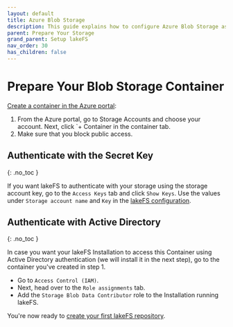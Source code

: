 ```yaml
---
layout: default
title: Azure Blob Storage
description: This guide explains how to configure Azure Blob Storage as the underlying storage layer.
parent: Prepare Your Storage
grand_parent: Setup lakeFS
nav_order: 30
has_children: false
---
```


# Prepare Your Blob Storage Container

[Create a container in the Azure portal](https://docs.microsoft.com/en-us/azure/storage/blobs/storage-quickstart-blobs-portal#create-a-container):

1. From the Azure portal, go to Storage Accounts and choose your account. Next, click `+ Container in the container tab.
1. Make sure that you block public access.

## Authenticate with the Secret Key
{: .no_toc }

If you want lakeFS to authenticate with your storage using the storage account key, go to the `Access Keys` tab and click `Show Keys`. Use the values under `Storage account name` and `Key` in the [lakeFS configuration](../../deploy/azure.html#on-azure-vm).

## Authenticate with Active Directory
{: .no_toc }

In case you want your lakeFS Installation to access this Container using Active Directory authentication (we will install it in the next step),
 go to the container you've created in step 1.
* Go to `Access Control (IAM)`.
* Next, head over to the `Role assignments` tab.
* Add the `Storage Blob Data Contributor` role to the Installation running lakeFS.

You're now ready to [create your first lakeFS repository](../create-repo.md).
